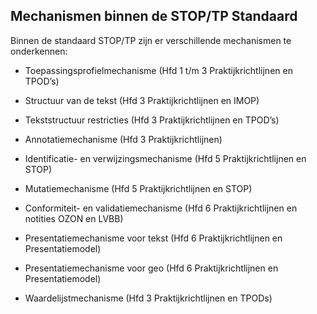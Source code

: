 Mechanismen binnen de STOP/TP Standaard
---------------------------------------

Binnen de standaard STOP/TP zijn er verschillende mechanismen te onderkennen:

-   Toepassingsprofielmechanisme (Hfd 1 t/m 3 Praktijkrichtlijnen en TPOD’s)

-   Structuur van de tekst (Hfd 3 Praktijkrichtlijnen en IMOP)

-   Tekststructuur restricties (Hfd 3 Praktijkrichtlijnen en TPOD’s)

-   Annotatiemechanisme (Hfd 3 Praktijkrichtlijnen)

-   Identificatie- en verwijzingsmechanisme (Hfd 5 Praktijkrichtlijnen en STOP)

-   Mutatiemechanisme (Hfd 5 Praktijkrichtlijnen en STOP)

-   Conformiteit- en validatiemechanisme (Hfd 6 Praktijkrichtlijnen en notities
    OZON en LVBB)

-   Presentatiemechanisme voor tekst (Hfd 6 Praktijkrichtlijnen en
    Presentatiemodel)

-   Presentatiemechanisme voor geo (Hfd 6 Praktijkrichtlijnen en
    Presentatiemodel)

-   Waardelijstmechanisme (Hfd 3 Praktijkrichtlijnen en TPODs)

